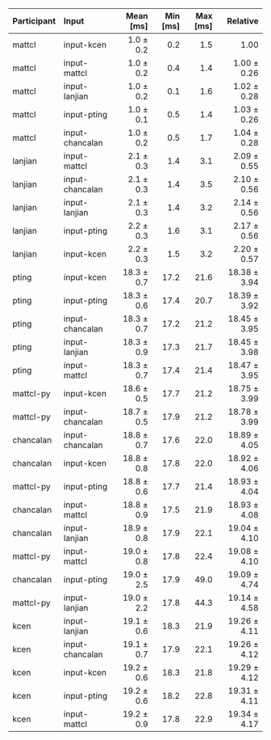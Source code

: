 | Participant | Input | Mean [ms] | Min [ms] | Max [ms] | Relative |
|:---|:---|---:|---:|---:|---:|
| mattcl | input-kcen | 1.0 ± 0.2 | 0.2 | 1.5 | 1.00 |
| mattcl | input-mattcl | 1.0 ± 0.2 | 0.4 | 1.4 | 1.00 ± 0.26 |
| mattcl | input-lanjian | 1.0 ± 0.2 | 0.1 | 1.6 | 1.02 ± 0.28 |
| mattcl | input-pting | 1.0 ± 0.1 | 0.5 | 1.4 | 1.03 ± 0.26 |
| mattcl | input-chancalan | 1.0 ± 0.2 | 0.5 | 1.7 | 1.04 ± 0.28 |
| lanjian | input-mattcl | 2.1 ± 0.3 | 1.4 | 3.1 | 2.09 ± 0.55 |
| lanjian | input-chancalan | 2.1 ± 0.3 | 1.4 | 3.5 | 2.10 ± 0.56 |
| lanjian | input-lanjian | 2.1 ± 0.3 | 1.4 | 3.2 | 2.14 ± 0.56 |
| lanjian | input-pting | 2.2 ± 0.3 | 1.6 | 3.1 | 2.17 ± 0.56 |
| lanjian | input-kcen | 2.2 ± 0.3 | 1.5 | 3.2 | 2.20 ± 0.57 |
| pting | input-kcen | 18.3 ± 0.7 | 17.2 | 21.6 | 18.38 ± 3.94 |
| pting | input-pting | 18.3 ± 0.6 | 17.4 | 20.7 | 18.39 ± 3.92 |
| pting | input-chancalan | 18.3 ± 0.7 | 17.2 | 21.2 | 18.45 ± 3.95 |
| pting | input-lanjian | 18.3 ± 0.9 | 17.3 | 21.7 | 18.45 ± 3.98 |
| pting | input-mattcl | 18.3 ± 0.7 | 17.4 | 21.4 | 18.47 ± 3.95 |
| mattcl-py | input-kcen | 18.6 ± 0.5 | 17.7 | 21.2 | 18.75 ± 3.99 |
| mattcl-py | input-chancalan | 18.7 ± 0.5 | 17.9 | 21.2 | 18.78 ± 3.99 |
| chancalan | input-chancalan | 18.8 ± 0.7 | 17.6 | 22.0 | 18.89 ± 4.05 |
| chancalan | input-kcen | 18.8 ± 0.8 | 17.8 | 22.0 | 18.92 ± 4.06 |
| mattcl-py | input-pting | 18.8 ± 0.6 | 17.7 | 21.4 | 18.93 ± 4.04 |
| chancalan | input-mattcl | 18.8 ± 0.9 | 17.5 | 21.9 | 18.93 ± 4.08 |
| chancalan | input-lanjian | 18.9 ± 0.8 | 17.9 | 22.1 | 19.04 ± 4.10 |
| mattcl-py | input-mattcl | 19.0 ± 0.8 | 17.8 | 22.4 | 19.08 ± 4.10 |
| chancalan | input-pting | 19.0 ± 2.5 | 17.9 | 49.0 | 19.09 ± 4.74 |
| mattcl-py | input-lanjian | 19.0 ± 2.2 | 17.8 | 44.3 | 19.14 ± 4.58 |
| kcen | input-lanjian | 19.1 ± 0.6 | 18.3 | 21.9 | 19.26 ± 4.11 |
| kcen | input-chancalan | 19.1 ± 0.7 | 17.9 | 22.1 | 19.26 ± 4.12 |
| kcen | input-kcen | 19.2 ± 0.6 | 18.3 | 21.8 | 19.29 ± 4.12 |
| kcen | input-pting | 19.2 ± 0.6 | 18.2 | 22.8 | 19.31 ± 4.11 |
| kcen | input-mattcl | 19.2 ± 0.9 | 17.8 | 22.9 | 19.34 ± 4.17 |
